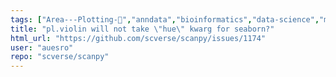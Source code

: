 ```yaml
---
tags: ["Area---Plotting-🌺","anndata","bioinformatics","data-science","machine-learning","python","scanpy","scverse","transcriptomics","visualize-data"]
title: "pl.violin will not take \"hue\" kwarg for seaborn?"
html_url: "https://github.com/scverse/scanpy/issues/1174"
user: "auesro"
repo: "scverse/scanpy"
---
```


